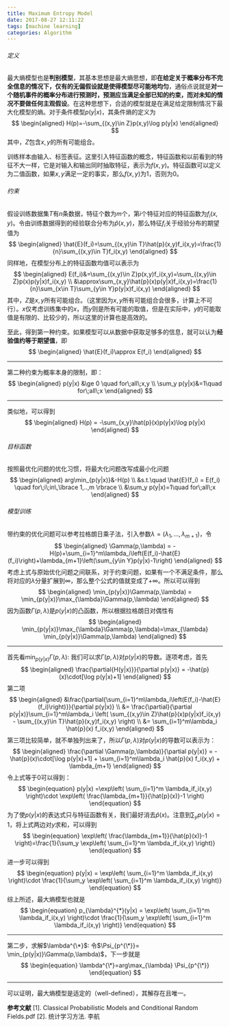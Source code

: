 ```yaml
---
title: Maximum Entropy Model
date: 2017-08-27 12:11:22
tags: [machine learning]
categories: Algorithm
---
```


###### 定义
最大熵模型也是**判别模型**，其基本思想是最大熵思想，即**在给定关于概率分布不完全信息的情况下，仅有的无偏假设就是使得模型尽可能地均匀**，通俗点说就是**对一个随机事件的概率分布进行预测时，预测应当满足全部已知的约束，而对未知的情况不要做任何主观假设**。在这种思想下，合适的模型就是在满足给定限制情况下最大化模型的熵。对于条件模型$p(y|x)$，其条件熵的定义为
$$
\begin{aligned}
H(p)=-\sum_{(x,y)\in Z}p(x,y)\log p(y|x)
\end{aligned}
$$
其中，$Z$包含$x,y$的所有可能组合。

训练样本由输入、标签表征。这里引入特征函数的概念，特征函数和以前看到的特征不大一样，它是对输入和输出同时抽取特征，表示为$f(x,y)$。特征函数可以定义为二值函数，如果$x,y$满足一定的事实，那么$f(x,y)$为1，否则为0。

###### 约束

假设训练数据集$T$有$n$条数据，特征个数为$m$个，第$i$个特征对应的特征函数为$f_i(x,y)$。令由训练数据得到的经验联合分布为$\hat{p}(x,y)$，那么特征$f_i$关于经验分布的期望值为
$$
\begin{aligned}
\hat{E}(f_i)=\sum_{(x,y)\in T}\hat{p}(x,y)f_i(x,y)=\frac{1}{n}\sum_{(x,y)\in T}f_i(x,y)
\end{aligned}
$$
同样地，在模型分布上的特征函数均值可以表示为
$$
\begin{aligned}
E(f_i)&=\sum_{(x,y)\in Z}p(x,y)f_i(x,y)=\sum_{(x,y)\in Z}p(x)p(y|x)f_i(x,y) \\
&\approx\sum_{x,y}\hat{p}(x)p(y|x)f_i(x,y)=\frac{1}{n}\sum_{x\in T}\sum_{y\in Y}p(y|x)f_i(x,y)
\end{aligned}
$$
其中，$Z$是$x,y$所有可能组合。（这里因为$x,y$所有可能组合会很多，计算上不可行）。$x$仅考虑训练集中的$x$，而$y$则是所有可能的取值，但是在实际中，$y$的可能取值是有限的、比较少的，所以这里的计算也是高效的。

至此，得到第一种约束。如果模型可以从数据中获取足够多的信息，就可以认为**经验值约等于期望值**，即
$$
\begin{aligned}
\hat{E}(f_i)\approx E(f_i)
\end{aligned}
$$

---

第二种约束为概率本身的限制，即：
$$
\begin{aligned}
p(y|x) &\ge 0 \quad for\;all\;x,y \\
\sum_y p(y|x)&=1\quad for\;all\;x
\end{aligned}
$$

---

类似地，可以得到
$$
\begin{aligned}
H(p) = -\sum_{x,y}\hat{p}(x)p(y|x)\log p(y|x)
\end{aligned}
$$

###### 目标函数
按照最优化问题的优化习惯，将最大化问题改写成最小化问题
$$
\begin{aligned}
arg\min_{p(y|x)}&-H(p) \\
&s.t.\quad \hat{E}(f_i) = E(f_i) \quad for\;i\;in\,\lbrace 1,..,m \rbrace  \\
&\sum_y p(y|x)=1\quad for\;all\;x
\end{aligned}
$$

###### 模型训练
带约束的优化问题可以参考拉格朗日乘子法，引入参数$\lambda=(\lambda_1,...,\lambda_{m+1})$，令
$$
\begin{aligned}
\Gamma(p,\lambda) = -H(p)+\sum_{i=1}^m\lambda_i\left(E(f_i)-\hat{E}(f_i)\right)+\lambda_{m+1}\left(\sum_{y\in Y}p(y|x)-1\right)
\end{aligned}
$$
考虑上式与原始优化问题之间联系，对于约束问题，如果有一个不满足条件，那么将对应的$\lambda$分量扩展到$\infty$，那么整个公式的值就变成了$+\infty$。所以可以得到
$$
\begin{aligned}
\min_{p(y|x)}\Gamma(p,\lambda) = \min_{p(y|x)}\max_{\lambda}\Gamma(p,\lambda)
\end{aligned}
$$
因为函数$\Gamma(p,\lambda)$是$p(y|x)$的凸函数，所以根据拉格朗日对偶性有
$$
\begin{aligned}
 \min_{p(y|x)}\max_{\lambda}\Gamma(p,\lambda)=\max_{\lambda} \min_{p(y|x)}\Gamma(p,\lambda)
\end{aligned}
$$

---

首先看$\min_{p(y|x)}\Gamma(p,\lambda)$:
我们可以求$\Gamma(p,\lambda)$对$p(y|x)$的导数。逐项考虑，首先
$$
\begin{aligned}
\frac{\partial{H(y|x)}}{\partial p(y|x)} = -\hat{p}(x)\cdot[\log p(y|x)+1]
\end{aligned}
$$
第二项
$$
\begin{aligned}
&\frac{\partial{\sum_{i=1}^m\lambda_i\left(E(f_i)-\hat{E}(f_i)\right)}}{\partial p(y|x)} \\
&= \frac{\partial}{\partial p(y|x)}\sum_{i=1}^m\lambda_i \left( \sum_{(x,y)\in Z}\hat{p}(x)p(y|x)f_i(x,y) - \sum_{(x,y)\in T}\hat{p}(x,y)f_i(x,y) \right) \\
&= \sum_{i=1}^m\lambda_i \hat{p}(x) f_i(x,y) 
\end{aligned}
$$
第三项比较简单，就不单独列出来了，所以$\Gamma(p,\lambda)$对$p(y|x)$的导数可以表示为：
$$
\begin{aligned}
\frac{\partial \Gamma(p,\lambda)}{\partial p(y|x)} = -\hat{p}(x)\cdot[\log p(y|x)+1] + \sum_{i=1}^m\lambda_i \hat{p}(x) f_i(x,y) + \lambda_{m+1}
\end{aligned}
$$
令上式等于0可以得到：
$$
\begin{equation}
p(y|x) =\exp\left( \sum_{i=1}^m \lambda_if_i(x,y) \right)\cdot \exp\left( \frac{\lambda_{m+1}}{\hat{p}(x)}-1 \right)
\end{equation}
$$
为了使$p(y|x)$的表达式只与特征函数有关，我们最好消去$\hat{p}(x)$。注意到$\sum_y p(y|x)=1$，将上式两边对$y$求和，可以得到
$$
\begin{equation}
\exp\left( \frac{\lambda_{m+1}}{\hat{p}(x)}-1 \right)=\frac{1}{\sum_y \exp\left( \sum_{i=1}^m \lambda_if_i(x,y) \right)}
\end{equation}
$$
进一步可以得到
$$
\begin{equation}
p(y|x) = \exp\left( \sum_{i=1}^m \lambda_if_i(x,y) \right)\cdot \frac{1}{\sum_y \exp\left( \sum_{i=1}^m \lambda_if_i(x,y) \right)}
\end{equation}
$$
综上所述，最大熵模型也就是
$$
\begin{equation}
p_{\lambda}^{*}(y|x) = \exp\left( \sum_{i=1}^m \lambda_if_i(x,y) \right)\cdot \frac{1}{\sum_y \exp\left( \sum_{i=1}^m \lambda_if_i(x,y) \right)}
\end{equation}
$$

---

第二步，求解$\lambda^{\*}$:
令$\Psi_{p^{\*}}= \min_{p(y|x)}\Gamma(p,\lambda)$，下一步就是
$$
\begin{equation}
\lambda^{\*}=arg\max_{\lambda} \Psi_{p^{\*}}
\end{equation}
$$

---

可以证明，最大熵模型是适定的（well-defined），其解存在且唯一。

**参考文献**
[1]. Classical Probabilistic Models and Conditional Random Fields.pdf
[2]. 统计学习方法. 李航